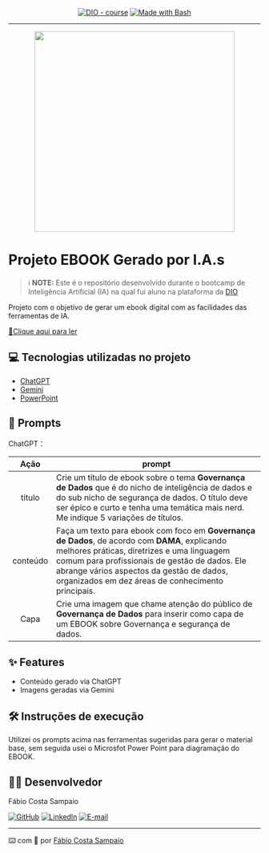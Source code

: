 
<p align="center">
<a href="https://dio.me/"><img src="https://img.shields.io/badge/DIO-Course-28DA77?logo=youtube" alt="DIO - course"></a>
<a href="https://www.gnu.org/software/bash/" title="Go to Bash homepage"><img src="https://img.shields.io/badge/Prompt-Project-blue?logo=gnu-bash&amp;logoColor=white" alt="Made with Bash"></a></p>

-------


<p align="center">
<img 
    src="./assets/cover.png"
    width="400"  
/>
</p>

# Projeto EBOOK Gerado por I.A.s


 > ℹ️ **NOTE:** Este é o repositório desenvolvido durante o bootcamp de Inteligência Artificial (IA) na qual fui aluno na plataforma da [DIO](https://dio.me)

Projeto com o objetivo de gerar um ebook digital com as facilidades das ferramentas de IA. 

<a href="https://github.com/fabiosampaio12/ebook_governanca_dio/blob/main/ebook%20governan%C3%A7a%20de%20dados.pdf" title="View PDF now"> 📕Clique aqui para ler</a>

## 💻 Tecnologias utilizadas no projeto

- [ChatGPT](https://chat.openai.com/) 
- [Gemini](https://gemini.google.com/)
- [PowerPoint](https://www.microsoft.com/en/microsoft-365/powerpoint)

## 🧠 Prompts


ChatGPT：

|   Ação   | prompt                                                                                                                                                                                                                                                                         |
| :------: | ------------------------------------------------------------------------------------------------------------------------------------------------------------------------------------------------------------------------------------------------------------------------------ |
|  título  | Crie um título de ebook sobre o tema **Governança de Dados** que é do nicho de inteligência de dados e do sub nicho de segurança de dados. O título deve ser épico e curto e tenha uma temática mais nerd. Me indique 5 variações de títulos. |
| conteúdo | Faça um texto para ebook com foco em **Governança de Dados**, de acordo com **DAMA**, explicando melhores práticas, diretrizes e uma linguagem comum para profissionais de gestão de dados. Ele abrange vários aspectos da gestão de dados, organizados em dez áreas de conhecimento principais.  |
| Capa | Crie uma imagem que chame atenção do público de  **Governança de Dados** para inserir como capa de um EBOOK sobre Governança e segurança de dados.|

## ✨ Features

- Conteúdo gerado via ChatGPT
- Imagens geradas via Gemini


## 🛠️ Instruções de execução

Utilizei os prompts acima nas ferramentas sugeridas para gerar o material base, sem seguida usei o Microsfot Power Point para diagramação do EBOOK.

## 👨‍💻 Desenvolvedor

Fábio Costa Sampaio 

[![GitHub](https://img.shields.io/badge/GitHub-100000?style=for-the-badge&logo=github&logoColor=white)](https://github.com/fabiosampaio12)
[![LinkedIn](https://img.shields.io/badge/LinkedIn-0077B5?style=for-the-badge&logo=linkedin&logoColor=white)](https://www.linkedin.com/in/fabio-costa-sampaio)
[![E-mail](https://img.shields.io/badge/Email-D14836?style=for-the-badge&logo=gmail&logoColor=white)](mailto:fabiocosta12@gmail.com)


---

⌨️ com 💜 por [Fábio Costa Sampaio ](https://github.com/felipeAguiarCode)
